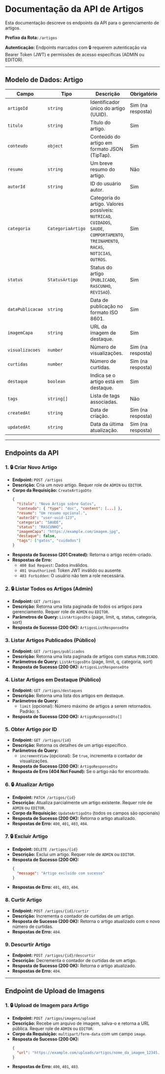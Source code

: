 # Documentação da API de Artigos

Esta documentação descreve os endpoints da API para o gerenciamento de artigos.

**Prefixo da Rota:** `/artigos`

**Autenticação:** Endpoints marcados com 🔒 requerem autenticação via Bearer Token (JWT) e permissões de acesso específicas (ADMIN ou EDITOR).

---

## Modelo de Dados: Artigo

| Campo | Tipo | Descrição | Obrigatório |
| --- | --- | --- | --- |
| `artigoId` | `string` | Identificador único do artigo (UUID). | Sim (na resposta) |
| `titulo` | `string` | Título do artigo. | Sim |
| `conteudo` | `object` | Conteúdo do artigo em formato JSON (TipTap). | Sim |
| `resumo` | `string` | Um breve resumo do artigo. | Não |
| `autorId` | `string` | ID do usuário autor. | Sim |
| `categoria` | `CategoriaArtigo` | Categoria do artigo. Valores possíveis: `NUTRICAO`, `CUIDADOS`, `SAUDE`, `COMPORTAMENTO`, `TREINAMENTO`, `RACAS`, `NOTICIAS`, `OUTROS`. | Sim |
| `status` | `StatusArtigo` | Status do artigo (`PUBLICADO`, `RASCUNHO`, `REVISAO`). | Sim |
| `dataPublicacao` | `string` | Data de publicação no formato ISO 8601. | Sim |
| `imagemCapa` | `string` | URL da imagem de destaque. | Sim |
| `visualizacoes` | `number` | Número de visualizações. | Sim (na resposta) |
| `curtidas` | `number` | Número de curtidas. | Sim (na resposta) |
| `destaque` | `boolean` | Indica se o artigo está em destaque. | Sim |
| `tags` | `string[]` | Lista de tags associadas. | Não |
| `createdAt` | `string` | Data de criação. | Sim (na resposta) |
| `updatedAt` | `string` | Data da última atualização. | Sim (na resposta) |

---

## Endpoints da API

### 1. 🔒 Criar Novo Artigo

- **Endpoint:** `POST /artigos`
- **Descrição:** Cria um novo artigo. Requer role de `ADMIN` ou `EDITOR`.
- **Corpo da Requisição:** `CreateArtigoDto`
  ```json
  {
    "titulo": "Novo Artigo sobre Gatos",
    "conteudo": { "type": "doc", "content": [...] },
    "resumo": "Um resumo opcional.",
    "autorId": "user-uuid-123",
    "categoria": "SAUDE",
    "status": "RASCUNHO",
    "imagemCapa": "https://example.com/imagem.jpg",
    "destaque": false,
    "tags": ["gatos", "cuidados"]
  }
  ```
- **Resposta de Sucesso (201 Created):** Retorna o artigo recém-criado.
- **Respostas de Erro:**
  - `400 Bad Request`: Dados inválidos.
  - `401 Unauthorized`: Token JWT inválido ou ausente.
  - `403 Forbidden`: O usuário não tem a role necessária.

### 2. 🔒 Listar Todos os Artigos (Admin)

- **Endpoint:** `GET /artigos`
- **Descrição:** Retorna uma lista paginada de todos os artigos para gerenciamento. Requer role de `ADMIN` ou `EDITOR`.
- **Parâmetros de Query:** `ListArtigosDto` (page, limit, q, status, categoria, sort)
- **Resposta de Sucesso (200 OK):** `ArtigosListResponseDto`

### 3. Listar Artigos Publicados (Público)

- **Endpoint:** `GET /artigos/publicados`
- **Descrição:** Retorna uma lista paginada de artigos com status `PUBLICADO`.
- **Parâmetros de Query:** `ListArtigosDto` (page, limit, q, categoria, sort)
- **Resposta de Sucesso (200 OK):** `ArtigosListResponseDto`

### 4. Listar Artigos em Destaque (Público)

- **Endpoint:** `GET /artigos/destaques`
- **Descrição:** Retorna uma lista dos artigos em destaque.
- **Parâmetros de Query:**
  - `limit` (opcional): Número máximo de artigos a serem retornados. Padrão: `5`.
- **Resposta de Sucesso (200 OK):** `ArtigoResponseDto[]`

### 5. Obter Artigo por ID

- **Endpoint:** `GET /artigos/{id}`
- **Descrição:** Retorna os detalhes de um artigo específico.
- **Parâmetros de Query:**
  - `incrementView` (opcional): Se `true`, incrementa o contador de visualizações.
- **Resposta de Sucesso (200 OK):** `ArtigoResponseDto`
- **Resposta de Erro (404 Not Found):** Se o artigo não for encontrado.

### 6. 🔒 Atualizar Artigo

- **Endpoint:** `PATCH /artigos/{id}`
- **Descrição:** Atualiza parcialmente um artigo existente. Requer role de `ADMIN` ou `EDITOR`.
- **Corpo da Requisição:** `UpdateArtigoDto` (todos os campos são opcionais)
- **Resposta de Sucesso (200 OK):** Retorna o artigo atualizado.
- **Respostas de Erro:** `400`, `401`, `403`, `404`.

### 7. 🔒 Excluir Artigo

- **Endpoint:** `DELETE /artigos/{id}`
- **Descrição:** Exclui um artigo. Requer role de `ADMIN` ou `EDITOR`.
- **Resposta de Sucesso (200 OK):**
  ```json
  {
    "message": "Artigo excluído com sucesso"
  }
  ```
- **Respostas de Erro:** `401`, `403`, `404`.

### 8. Curtir Artigo

- **Endpoint:** `POST /artigos/{id}/curtir`
- **Descrição:** Incrementa o contador de curtidas de um artigo.
- **Resposta de Sucesso (200 OK):** Retorna o artigo atualizado com o novo número de curtidas.
- **Respostas de Erro:** `404`.

### 9. Descurtir Artigo

- **Endpoint:** `POST /artigos/{id}/descurtir`
- **Descrição:** Decrementa o contador de curtidas de um artigo.
- **Resposta de Sucesso (200 OK):** Retorna o artigo atualizado.
- **Respostas de Erro:** `404`.

---

## Endpoint de Upload de Imagens

### 1. 🔒 Upload de Imagem para Artigo

- **Endpoint:** `POST /artigos/imagens/upload`
- **Descrição:** Recebe um arquivo de imagem, salva-o e retorna a URL pública. Requer role de `ADMIN` ou `EDITOR`.
- **Corpo da Requisição:** `multipart/form-data` com um campo `image`.
- **Resposta de Sucesso (200 OK):**
  ```json
  {
    "url": "https://example.com/uploads/artigos/nome_da_imagem_12345.jpg"
  }
  ```
- **Respostas de Erro:** `400`, `401`, `403`.
